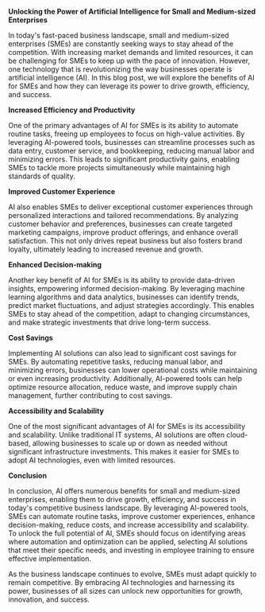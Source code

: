 **Unlocking the Power of Artificial Intelligence for Small and Medium-sized Enterprises**

In today's fast-paced business landscape, small and medium-sized enterprises (SMEs) are constantly seeking ways to stay ahead of the competition. With increasing market demands and limited resources, it can be challenging for SMEs to keep up with the pace of innovation. However, one technology that is revolutionizing the way businesses operate is artificial intelligence (AI). In this blog post, we will explore the benefits of AI for SMEs and how they can leverage its power to drive growth, efficiency, and success.

**Increased Efficiency and Productivity**

One of the primary advantages of AI for SMEs is its ability to automate routine tasks, freeing up employees to focus on high-value activities. By leveraging AI-powered tools, businesses can streamline processes such as data entry, customer service, and bookkeeping, reducing manual labor and minimizing errors. This leads to significant productivity gains, enabling SMEs to tackle more projects simultaneously while maintaining high standards of quality.

**Improved Customer Experience**

AI also enables SMEs to deliver exceptional customer experiences through personalized interactions and tailored recommendations. By analyzing customer behavior and preferences, businesses can create targeted marketing campaigns, improve product offerings, and enhance overall satisfaction. This not only drives repeat business but also fosters brand loyalty, ultimately leading to increased revenue and growth.

**Enhanced Decision-making**

Another key benefit of AI for SMEs is its ability to provide data-driven insights, empowering informed decision-making. By leveraging machine learning algorithms and data analytics, businesses can identify trends, predict market fluctuations, and adjust strategies accordingly. This enables SMEs to stay ahead of the competition, adapt to changing circumstances, and make strategic investments that drive long-term success.

**Cost Savings**

Implementing AI solutions can also lead to significant cost savings for SMEs. By automating repetitive tasks, reducing manual labor, and minimizing errors, businesses can lower operational costs while maintaining or even increasing productivity. Additionally, AI-powered tools can help optimize resource allocation, reduce waste, and improve supply chain management, further contributing to cost savings.

**Accessibility and Scalability**

One of the most significant advantages of AI for SMEs is its accessibility and scalability. Unlike traditional IT systems, AI solutions are often cloud-based, allowing businesses to scale up or down as needed without significant infrastructure investments. This makes it easier for SMEs to adopt AI technologies, even with limited resources.

**Conclusion**

In conclusion, AI offers numerous benefits for small and medium-sized enterprises, enabling them to drive growth, efficiency, and success in today's competitive business landscape. By leveraging AI-powered tools, SMEs can automate routine tasks, improve customer experiences, enhance decision-making, reduce costs, and increase accessibility and scalability. To unlock the full potential of AI, SMEs should focus on identifying areas where automation and optimization can be applied, selecting AI solutions that meet their specific needs, and investing in employee training to ensure effective implementation.

As the business landscape continues to evolve, SMEs must adapt quickly to remain competitive. By embracing AI technologies and harnessing its power, businesses of all sizes can unlock new opportunities for growth, innovation, and success.